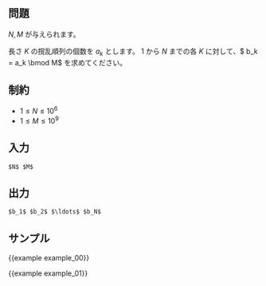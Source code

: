 問題
---------

$N, M$ が与えられます。

長さ $K$ の撹乱順列の個数を $a_k$ とします。
$1$ から $N$ までの各 $K$ に対して、$ b_k = a_k \bmod M$ を求めてください。


制約
---------
- $1 \leq N \leq 10^6$
- $1 \leq M \leq 10^9$

入力
---------

```
$N$ $M$
```

出力
---------

```
$b_1$ $b_2$ $\ldots$ $b_N$
```

サンプル
---------

{{example example_00}}

{{example example_01}}
